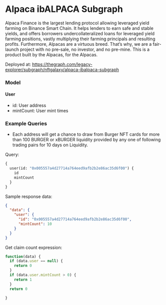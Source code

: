 # Alpaca ibALPACA Subgraph

Alpaca Finance is the largest lending protocol allowing leveraged yield farming on Binance Smart Chain. It helps lenders to earn safe and stable yields, and offers borrowers undercollateralized loans for leveraged yield farming positions, vastly multiplying their farming principals and resulting profits.‌ Furthermore, Alpacas are a virtuous breed. That’s why, we are a fair-launch project with no pre-sale, no investor, and no pre-mine. This is a product built by the Alpacas, for the Alpacas.

Deployed at: https://thegraph.com/legacy-explorer/subgraph/nftgalaxy/alpaca-ibalpaca-subgraph

### Model

#### User

* id: User address
* mintCount: User mint times


### Example Queries

- Each address will get a chance to draw from Burger NFT cards for more than 100 BURGER or xBURGER liquidity provided by any one of following trading pairs for 10 days on Liquidity.

Query:
```graphql
{
  user(id: "0x005557a4d27714a764eed9afb2b2e86ac35d6f00") {
    id
    mintCount
  }
}
```

Sample response data:
```json
{
  "data": {
    "user": {
      "id": "0x005557a4d27714a764eed9afb2b2e86ac35d6f00",
      "mintCount": 10
    }
  }
}
```

Get claim count expression: 
```javascript
function(data) {
  if (data.user == null) {
    return 0
  }
  if (data.user.mintCount > 0) {
    return 1
  }
  return 0
  
}
```
